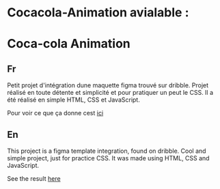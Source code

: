 # Cocacola-Animation avialable : 

# Coca-cola Animation

## Fr 
Petit projet d'intégration dune maquette figma trouvé sur dribble. Projet réalisé en toute détente et simplicité et pour pratiquer un peut le CSS. 
Il a été réalisé en simple HTML, CSS et JavaScript.

Pour voir ce que ça donne cest [ici](https://seblau02.github.io/Cocacola-Animation/)

## En
This project is a figma template integration, found on dribble. Cool and simple project, just for practice CSS. It was made using HTML, CSS and JavaScript.

See the result [here](https://seblau02.github.io/Cocacola-Animation/)
